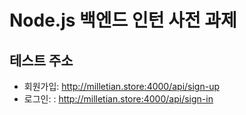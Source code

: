 # Node.js 백엔드 인턴 사전 과제

## 테스트 주소

- 회원가입: http://milletian.store:4000/api/sign-up
- 로그인: : http://milletian.store:4000/api/sign-in
